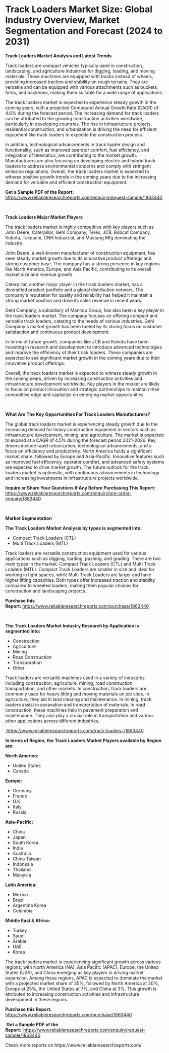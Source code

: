 <p><h1>Track Loaders Market Size: Global Industry Overview, Market Segmentation and Forecast (2024 to 2031)</h1></p><p><strong>Track Loaders Market Analysis and Latest Trends</strong></p>
<p><p>Track loaders are compact vehicles typically used in construction, landscaping, and agriculture industries for digging, loading, and moving materials. These machines are equipped with tracks instead of wheels, providing increased traction and stability on rough terrains. They are versatile and can be equipped with various attachments such as buckets, forks, and backhoes, making them suitable for a wide range of applications.</p><p>The track loaders market is expected to experience steady growth in the coming years, with a projected Compound Annual Growth Rate (CAGR) of 4.6% during the forecast period. The increasing demand for track loaders can be attributed to the growing construction activities worldwide, particularly in developing countries. The rise in infrastructure projects, residential construction, and urbanization is driving the need for efficient equipment like track loaders to expedite the construction process.</p><p>In addition, technological advancements in track loader design and functionality, such as improved operator comfort, fuel efficiency, and integration of telematics, are contributing to the market growth. Manufacturers are also focusing on developing electric and hybrid track loaders to address environmental concerns and comply with stringent emission regulations. Overall, the track loaders market is expected to witness positive growth trends in the coming years due to the increasing demand for versatile and efficient construction equipment.</p></p>
<p><strong>Get a Sample PDF of the Report:&nbsp;</strong> <a href="https://www.reliableresearchreports.com/enquiry/request-sample/1863440">https://www.reliableresearchreports.com/enquiry/request-sample/1863440</a></p>
<p>&nbsp;</p>
<p><strong>Track Loaders Major Market Players</strong></p>
<p><p>The track loaders market is highly competitive with key players such as John Deere, Caterpillar, Gehl Company, Terex, JCB, Bobcat Company, Kubota, Takeuchi, CNH Industrial, and Mustang Mfg dominating the industry.</p><p>John Deere, a well-known manufacturer of construction equipment, has seen steady market growth due to its innovative product offerings and strong customer base. The company has a strong presence in key regions like North America, Europe, and Asia Pacific, contributing to its overall market size and revenue growth.</p><p>Caterpillar, another major player in the track loaders market, has a diversified product portfolio and a global distribution network. The company's reputation for quality and reliability has helped it maintain a strong market position and drive its sales revenue in recent years.</p><p>Gehl Company, a subsidiary of Manitou Group, has also been a key player in the track loaders market. The company focuses on offering compact and versatile track loaders, catering to the needs of various industries. Gehl Company's market growth has been fueled by its strong focus on customer satisfaction and continuous product development.</p><p>In terms of future growth, companies like JCB and Kubota have been investing in research and development to introduce advanced technologies and improve the efficiency of their track loaders. These companies are expected to see significant market growth in the coming years due to their innovative product offerings.</p><p>Overall, the track loaders market is expected to witness steady growth in the coming years, driven by increasing construction activities and infrastructure development worldwide. Key players in the market are likely to focus on product innovation and strategic partnerships to maintain their competitive edge and capitalize on emerging market opportunities.</p></p>
<p>&nbsp;</p>
<p><strong>What Are The Key Opportunities For Track Loaders Manufacturers?</strong></p>
<p><p>The global track loaders market is experiencing steady growth due to the increasing demand for heavy construction equipment in sectors such as infrastructure development, mining, and agriculture. The market is expected to expand at a CAGR of 4.5% during the forecast period 2021-2026. Key drivers include rapid urbanization, technological advancements, and a focus on efficiency and productivity. North America holds a significant market share, followed by Europe and Asia-Pacific. Innovative features such as improved fuel efficiency, operator comfort, and advanced safety systems are expected to drive market growth. The future outlook for the track loaders market is optimistic, with continuous advancements in technology and increasing investments in infrastructure projects worldwide.</p></p>
<p><strong>Inquire or Share Your Questions If Any Before Purchasing This Report:</strong> <a href="https://www.reliableresearchreports.com/enquiry/pre-order-enquiry/1863440">https://www.reliableresearchreports.com/enquiry/pre-order-enquiry/1863440</a></p>
<p>&nbsp;</p>
<p><strong>Market Segmentation</strong></p>
<p><strong>The Track Loaders Market Analysis by types is segmented into:</strong></p>
<p><ul><li>Compact Track Loaders (CTL)</li><li>Multi Track Loaders (MTL)</li></ul></p>
<p><p>Track loaders are versatile construction equipment used for various applications such as digging, loading, pushing, and grading. There are two main types in the market: Compact Track Loaders (CTL) and Multi Track Loaders (MTL). Compact Track Loaders are smaller in size and ideal for working in tight spaces, while Multi Track Loaders are larger and have higher lifting capacities. Both types offer increased traction and stability compared to wheeled loaders, making them popular choices for construction and landscaping projects.</p></p>
<p><strong>Purchase this Report:&nbsp;</strong><a href="https://www.reliableresearchreports.com/purchase/1863440">https://www.reliableresearchreports.com/purchase/1863440</a></p>
<p>&nbsp;</p>
<p><strong>The Track Loaders Market Industry Research by Application is segmented into:</strong></p>
<p><ul><li>Construction</li><li>Agriculture</li><li>Mining</li><li>Road Construction</li><li>Transporation</li><li>Other</li></ul></p>
<p><p>Track loaders are versatile machines used in a variety of industries including construction, agriculture, mining, road construction, transportation, and other markets. In construction, track loaders are commonly used for heavy lifting and moving materials on job sites. In agriculture, they aid in land clearing and maintenance. In mining, track loaders assist in excavation and transportation of materials. In road construction, these machines help in pavement preparation and maintenance. They also play a crucial role in transportation and various other applications across different industries.</p></p>
<p><a href="https://www.reliableresearchreports.com/track-loaders-r1863440">&nbsp;https://www.reliableresearchreports.com/track-loaders-r1863440</a></p>
<p><strong>In terms of Region, the Track Loaders Market Players available by Region are:</strong></p>
<p>
    <p> <strong> North America: </strong>
        <ul>
            <li>United States</li>
            <li>Canada</li>
        </ul>
        </p> 
    <p> <strong> Europe: </strong>
        <ul>
            <li>Germany</li>
            <li>France</li>
            <li>U.K.</li>
            <li>Italy</li>
            <li>Russia</li>
        </ul>
        </p> 
    <p> <strong> Asia-Pacific: </strong>
        <ul>
            <li>China</li>
            <li>Japan</li>
            <li>South Korea</li>
            <li>India</li>
            <li>Australia</li>
            <li>China Taiwan</li>
            <li>Indonesia</li>
            <li>Thailand</li>
            <li>Malaysia</li>
        </ul>
        </p> 
    <p> <strong> Latin America: </strong>
        <ul>
            <li>Mexico</li>
            <li>Brazil</li>
            <li>Argentina Korea</li>
            <li>Colombia</li>
        </ul>
        </p> 
    <p> <strong> Middle East & Africa: </strong>
        <ul>
            <li>Turkey</li>
            <li>Saudi</li>
            <li>Arabia</li>
            <li>UAE</li>
            <li>Korea</li>
        </ul>
    </p>
    </p>
<p><p>The track loaders market is experiencing significant growth across various regions, with North America (NA), Asia Pacific (APAC), Europe, the United States (USA), and China emerging as key players in driving market expansion. Among these regions, APAC is expected to dominate the market with a projected market share of 35%, followed by North America at 30%, Europe at 25%, the United States at 7%, and China at 3%. This growth is attributed to increasing construction activities and infrastructure development in these regions.</p></p>
<p><strong>Purchase this Report: </strong><a href="https://www.reliableresearchreports.com/purchase/1863440">https://www.reliableresearchreports.com/purchase/1863440</a></p>
<p>&nbsp;<strong>Get a Sample PDF of the Report:&nbsp;&nbsp;</strong><a href="https://www.reliableresearchreports.com/enquiry/request-sample/1863440">https://www.reliableresearchreports.com/enquiry/request-sample/1863440</a></p>
<p><strong></strong></p>
<p>Check more reports on https://www.reliableresearchreports.com/</p>
